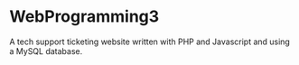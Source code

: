WebProgramming3
===============

A tech support ticketing website written with PHP and Javascript and using a MySQL database.
